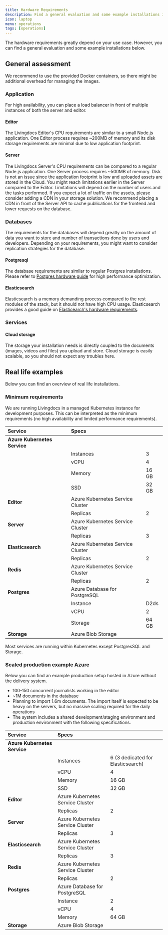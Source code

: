 ```yaml
---
title: Hardware Requirements
description: Find a general evaluation and some example installations in here.
icon: laptop
menu: operations
tags: [operations]
---
```


The hardware requirements greatly depend on your use case. However, you can find a general evaluation and some example installations below.

## General assessment

We recommend to use the provided Docker containers, so there might be additional overhead for managing the images.

### Application

For high availability, you can place a load balancer in front of multiple instances of both the server and editor.

#### Editor

The Livingdocs Editor's CPU requirements are similar to a small Node.js application. One Editor process requires ~200MB of memory and its disk storage requirements are minimal due to low application footprint.

#### Server

The Livingdocs Server's CPU requirements can be compared to a regular Node.js application. One Server process requires ~500MB of memory. Disk is not an issue since the application footprint is low and uploaded assets are stored in the Cloud. You might reach limitations earlier in the Server compared to the Editor. Limitations will depend on the number of users and the tasks performed.
If you expect a lot of traffic on the assets, please consider adding a CDN in your storage solution.
We recommend placing a CDN in front of the Server API to cache publications for the frontend and lower requests on the database.

### Databases

The requirements for the databases will depend greatly on the amount of data you want to store and number of transactions done by users and developers. Depending on your requirements, you might want to consider replication strategies for the database.

#### Postgresql

The database requirements are similar to regular Postgres installations. Please refer to [Postgres hardware guide](https://wiki.postgresql.org/wiki/Performance_Optimization) for high performance optimization.

#### Elasticsearch

Elasticsearch is a memory demanding process compared to the rest modules of the stack, but it should not have high CPU usage. Elasticsearch provides a good guide on [Elasticearch's hardware requirements](https://www.elastic.co/guide/en/elasticsearch/guide/master/hardware.html).

### Services

#### Cloud storage

The storage your installation needs is directly coupled to the documents (images, videos and files) you upload and store. Cloud storage is easily scalable, so you should not expect any troubles here.

## Real life examples

Below you can find an overview of real life installations.

### Minimum requirements

We are running Livingdocs in a managed Kubernetes instance for development purposes. This can be interpreted as the minimum requirements (no high availability and limited performance requirements).

| Service                      | Specs                            |       |
| :--------------------------- | :------------------------------- | ----- |
| **Azure Kubernetes Service** |
|                              | Instances                        | 3     |
|                              | vCPU                             | 4     |
|                              | Memory                           | 16 GB |
|                              | SSD                              | 32 GB |
| **Editor**                   | Azure Kubernetes Service Cluster |
|                              | Replicas                         | 2     |
| **Server**                   | Azure Kubernetes Service Cluster |
|                              | Replicas                         | 3     |
| **Elasticsearch**            | Azure Kubernetes Service Cluster |
|                              | Replicas                         | 2     |
| **Redis**                    | Azure Kubernetes Service Cluster |
|                              | Replicas                         | 2     |
| **Postgres**                 | Azure Database for PostgreSQL    |
|                              | Instance                         | D2ds  |
|                              | vCPU                             | 2     |
|                              | Storage                          | 64 GB |
| **Storage**                  | Azure Blob Storage               |

Most services are running within Kubernetes except PostgresSQL and Storage.

### Scaled production example Azure

Below you can find an example production setup hosted in Azure without the delivery system.

- 100-150 concurrent journalists working in the editor
- ~1M documents in the database
- Planning to import 1.6m documents. The import itself is expected to be heavy on the servers, but no massive scaling required for the daily operations
- The system includes a shared development/staging environment and production environment with the following specifications.

| Service                      | Specs                            |                                   |
| :--------------------------- | :------------------------------- | --------------------------------- |
| **Azure Kubernetes Service** |
|                              | Instances                        | 6 (3 dedicated for Elasticsearch) |
|                              | vCPU                             | 4                                 |
|                              | Memory                           | 16 GB                             |
|                              | SSD                              | 32 GB                             |
| **Editor**                   | Azure Kubernetes Service Cluster |
|                              | Replicas                         | 2                                 |
| **Server**                   | Azure Kubernetes Service Cluster |
|                              | Replicas                         | 3                                 |
| **Elasticsearch**            | Azure Kubernetes Service Cluster |
|                              | Replicas                         | 3                                 |
| **Redis**                    | Azure Kubernetes Service Cluster |
|                              | Replicas                         | 2                                 |
| **Postgres**                 | Azure Database for PostgreSQL    |
|                              | Instance                         | 2                                 |
|                              | vCPU                             | 4                                 |
|                              | Memory                           | 64 GB                             |
| **Storage**                  | Azure Blob Storage               |
